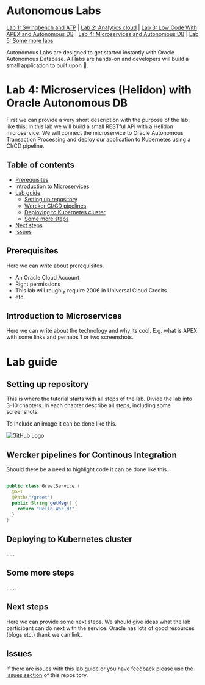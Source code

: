 # Autonomous Labs
[Lab 1: Swingbench and ATP](www.example.com) | [Lab 2: Analytics cloud](www.example.com) | [Lab 3: Low Code With APEX and Autonomous DB](www.example.com) | [Lab 4: Microservices and Autonomous DB](www.example.com) | [Lab 5: Some more labs](www.example.com)

Autonomous Labs are designed to get started instantly with Oracle Autonomous Database. All labs are hands-on and developers will build a small application to built upon 🚀.

# Lab 4: Microservices (Helidon) with Oracle Autonomous DB

First we can provide a very short description with the purpose of the lab, like this: In this lab we will build a small RESTful API with a Helidon microservice. We will connect the microservice to Oracle Autonomous Transaction Processing and deploy our application to Kubernetes using a CI/CD pipeline.

## Table of contents

* [Prerequisites](#prerequisites)
* [Introduction to Microservices](#introduction-to-microservices)
* [Lab guide](#lab-guide)
   * [Setting up repository](#setting-up-repository)
   * [Wercker CI/CD pipelines](#wercker-pipelines-for-continous-integration)
   * [Deploying to Kubernetes cluster](#deploying-to-kubernetes-cluster)
   * [Some more steps](#some-more-steps)
* [Next steps](#next-steps)
* [Issues](#issues)


## Prerequisites

Here we can write about prerequisites.

- An Oracle Cloud Account
- Right permissions
- This lab will roughly require 200€ in Universal Cloud Credits
- etc.

## Introduction to Microservices

Here we can write about the technology and why its cool. E.g. what is APEX with some links and perhaps 1 or two screenshots.

# Lab guide

## Setting up repository

This is where the tutorial starts with all steps of the lab. Divide the lab into 3-10 chapters. In each chapter describe all steps, including some screenshots.

To include an image it can be done like this.

![GitHub Logo](/images/logo.png)

## Wercker pipelines for Continous Integration

Should there be a need to highlight code it can be done like this.

```java

public class GreetService {
  @GET
  @Path("/greet")
  public String getMsg() {
    return "Hello World!";
  }
}

```

## Deploying to Kubernetes cluster

.....

## Some more steps

......

## Next steps

Here we can provide some next steps. We should give ideas what the lab participant can do next with the service. Oracle has lots of good resources (blogs etc.) thank we can link. 

## Issues

If there are issues with this lab guide or you have feedback please use the [issues section](https://github.com/m1nka/autonomous-labs-template/issues) of this repository.




